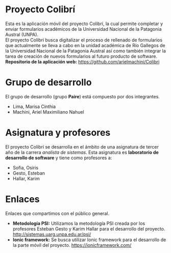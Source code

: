 # Proyecto Colibrí
Esta es la aplicación móvil del proyecto Colibrí, la cual permite completar y enviar formularios académicos de la Universidad Nacional de la Patagonia Austral (UNPA).<br/>
El proyecto Colibrí busca digitalizar el proceso de rellenado de formularios que actualmente se lleva a cabo en la unidad académica de Río Gallegos de la Universidad Nacional de la Patagonia Austral así como también integrar la tarea de creación de nuevos formularios al futuro producto de software. **Repositorio de la aplicación web:** https://github.com/arielmachini/Colibri

# Grupo de desarrollo
El grupo de desarrollo (grupo **Paire**) está compuesto por dos integrantes.
* Lima, Marisa Cinthia
* Machini, Ariel Maximiliano Nahuel

# Asignatura y profesores
El proyecto Colibrí se desarrolla en el ámbito de una asignatura de tercer año de la carrera *analista de sistemas*. Esta asignatura es **laboratorio de desarrollo de software** y tiene como profesores a:
* Sofia, Osiris
* Gesto, Esteban
* Hallar, Karim

# Enlaces
Enlaces que compartimos con el público general.
* **Metodología PSI:** Utilizamos la metodología PSI creada por los profesores Esteban Gesto y Karim Hallar para el desarrollo del proyecto. http://sistemas.uarg.unpa.edu.ar/psi/
* **Ionic framework:** Se busca utilizar Ionic framework para el desarrollo de la parte móvil del proyecto. https://ionicframework.com/

